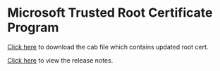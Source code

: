 # Microsoft Trusted Root Certificate Program

[Click here][ms-CTLDownload] to download the cab file which contains updated root cert.

[Click here][release-notes] to view the release notes.


[release-notes]:https://docs.microsoft.com/en-us/security/trusted-root/release-notes
[ms-CTLDownload]:https://aka.ms/CTLDownload
